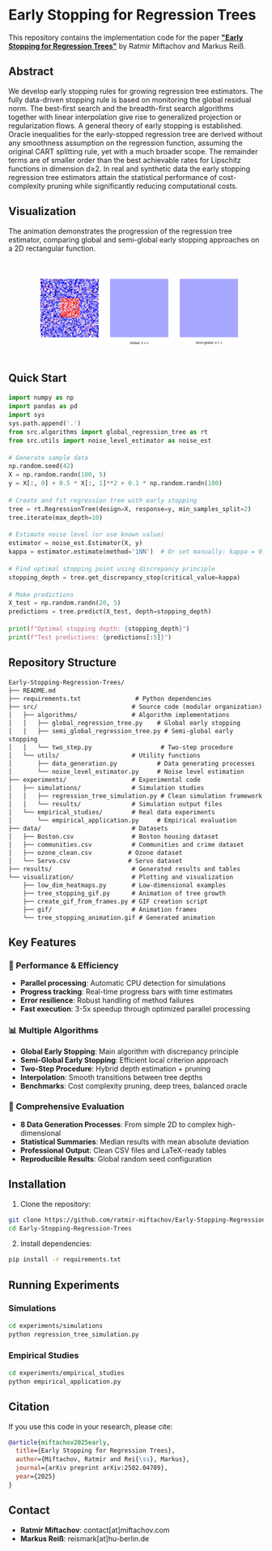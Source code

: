 # Early Stopping for Regression Trees

This repository contains the implementation code for the paper [**"Early Stopping for Regression Trees"**](https://arxiv.org/abs/2502.04709) by Ratmir Miftachov and Markus Reiß.

## Abstract

We develop early stopping rules for growing regression tree estimators. The fully data-driven stopping rule is based on monitoring the global residual norm. The best-first search and the breadth-first search algorithms together with linear interpolation give rise to generalized projection or regularization flows. A general theory of early stopping is established. Oracle inequalities for the early-stopped regression tree are derived without any smoothness assumption on the regression function, assuming the original CART splitting rule, yet with a much broader scope. The remainder terms are of smaller order than the best achievable rates for Lipschitz functions in dimension d≥2. In real and synthetic data the early stopping regression tree estimators attain the statistical performance of cost-complexity pruning while significantly reducing computational costs.

## Visualization

The animation demonstrates the progression of the regression tree estimator, comparing global and semi-global early stopping approaches on a 2D rectangular function.

![Tree Growth Animation](visualization/tree_stopping_animation.gif)

## Quick Start

```python
import numpy as np
import pandas as pd
import sys
sys.path.append('.')
from src.algorithms import global_regression_tree as rt
from src.utils import noise_level_estimator as noise_est

# Generate sample data
np.random.seed(42)
X = np.random.randn(100, 5)
y = X[:, 0] + 0.5 * X[:, 1]**2 + 0.1 * np.random.randn(100)

# Create and fit regression tree with early stopping
tree = rt.RegressionTree(design=X, response=y, min_samples_split=2)
tree.iterate(max_depth=10)

# Estimate noise level (or use known value)
estimator = noise_est.Estimator(X, y)
kappa = estimator.estimate(method='1NN')  # Or set manually: kappa = 0.1

# Find optimal stopping point using discrepancy principle
stopping_depth = tree.get_discrepancy_stop(critical_value=kappa)

# Make predictions
X_test = np.random.randn(20, 5)
predictions = tree.predict(X_test, depth=stopping_depth)

print(f"Optimal stopping depth: {stopping_depth}")
print(f"Test predictions: {predictions[:5]}")
```

## Repository Structure

```
Early-Stopping-Regression-Trees/
├── README.md
├── requirements.txt               # Python dependencies
├── src/                          # Source code (modular organization)
│   ├── algorithms/               # Algorithm implementations
│   │   ├── global_regression_tree.py    # Global early stopping
│   │   ├── semi_global_regression_tree.py # Semi-global early stopping  
│   │   └── two_step.py                   # Two-step procedure
│   └── utils/                    # Utility functions
│       ├── data_generation.py           # Data generating processes
│       └── noise_level_estimator.py     # Noise level estimation
├── experiments/                  # Experimental code
│   ├── simulations/              # Simulation studies
│   │   ├── regression_tree_simulation.py # Clean simulation framework
│   │   └── results/              # Simulation output files
│   └── empirical_studies/        # Real data experiments
│       └── empirical_application.py     # Empirical evaluation
├── data/                         # Datasets
│   ├── Boston.csv                # Boston housing dataset
│   ├── communities.csv           # Communities and crime dataset
│   ├── ozone_clean.csv          # Ozone dataset
│   └── Servo.csv                # Servo dataset
├── results/                      # Generated results and tables
└── visualization/                # Plotting and visualization
    ├── low_dim_heatmaps.py       # Low-dimensional examples
    ├── tree_stopping_gif.py      # Animation of tree growth
    ├── create_gif_from_frames.py # GIF creation script
    ├── gif/                      # Animation frames
    └── tree_stopping_animation.gif # Generated animation
```

## Key Features

### **🚀 Performance & Efficiency**
- **Parallel processing**: Automatic CPU detection for simulations
- **Progress tracking**: Real-time progress bars with time estimates
- **Error resilience**: Robust handling of method failures
- **Fast execution**: 3-5x speedup through optimized parallel processing

### **📊 Multiple Algorithms**
- **Global Early Stopping**: Main algorithm with discrepancy principle
- **Semi-Global Early Stopping**: Efficient local criterion approach
- **Two-Step Procedure**: Hybrid depth estimation + pruning
- **Interpolation**: Smooth transitions between tree depths
- **Benchmarks**: Cost complexity pruning, deep trees, balanced oracle

### **🔬 Comprehensive Evaluation**
- **8 Data Generation Processes**: From simple 2D to complex high-dimensional
- **Statistical Summaries**: Median results with mean absolute deviation
- **Professional Output**: Clean CSV files and LaTeX-ready tables
- **Reproducible Results**: Global random seed configuration

## Installation

1. Clone the repository:
```bash
git clone https://github.com/ratmir-miftachov/Early-Stopping-Regression-Trees.git
cd Early-Stopping-Regression-Trees
```

2. Install dependencies:
```bash
pip install -r requirements.txt
```

## Running Experiments

### Simulations
```bash
cd experiments/simulations
python regression_tree_simulation.py
```

### Empirical Studies
```bash
cd experiments/empirical_studies  
python empirical_application.py
```

## Citation

If you use this code in your research, please cite:

```bibtex
@article{miftachov2025early,
  title={Early Stopping for Regression Trees},
  author={Miftachov, Ratmir and Rei{\ss}, Markus},
  journal={arXiv preprint arXiv:2502.04709},
  year={2025}
}
```

## Contact

- **Ratmir Miftachov**: contact[at]miftachov.com
- **Markus Reiß**: reismark[at]hu-berlin.de


